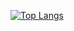[![Top Langs](https://github-readme-stats.vercel.app/api/top-langs/?username=mariangle&layout=compact&langs_count=10&size_weight=0.5&count_weight=0.5&theme=transparent)](https://github.com/mariangle/github-readme-stats)
